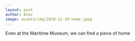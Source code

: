 ```yaml
---
layout: post
author: Alex
image: assets/img/2018-12-29-home.jpeg
---
```


Even at the Maritime Museum, we can find a piece of home
